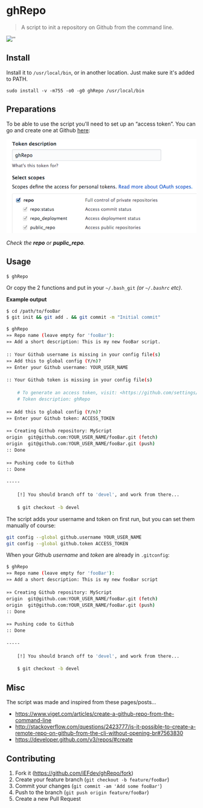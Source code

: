 # ghRepo

> A script to init a repository on Github from the command line.

![''][license]


## Install

Install it to `/usr/local/bin`, or in another location. Just make sure it's added to PATH.

	sudo install -v -m755 -o0 -g0 ghRepo /usr/local/bin


## Preparations
To be able to use the script you'll need to set up an “access token”. You can go and create one at Github [here][token_url]:

![''][ghToken]

_Check the **repo** or **puplic_repo**._


## Usage

	$ ghRepo

Or copy the 2 functions and put in your `~/.bash_git` _(or `~/.bashrc` etc)_.

**Example output**

```bash
$ cd /path/to/fooBar
$ git init && git add . && git commit -m "Initial commit"
```
```bash
$ ghRepo
»» Repo name (leave empty for 'fooBar'):
»» Add a short description: This is my new fooBar script.

:: Your Github username is missing in your config file(s)
»» Add this to global config (Y/n)?
»» Enter your Github username: YOUR_USER_NAME

:: Your Github token is missing in your config file(s)

    # To generate an access token, visit: <https://github.com/settings/tokens>
    # Token description: ghRepo

»» Add this to global config (Y/n)?
»» Enter your Github token: ACCESS_TOKEN

»» Creating Github repository: MyScript
origin	git@github.com:YOUR_USER_NAME/fooBar.git (fetch)
origin	git@github.com:YOUR_USER_NAME/fooBar.git (push)
:: Done

»» Pushing code to Github
:: Done

-----

    [!] You should branch off to 'devel', and work from there...

    $ git checkout -b devel

```


The script adds your username and token on first run, but you can set them manually of course:

```bash
git config --global github.username YOUR_USER_NAME
git config --global github.token ACCESS_TOKEN
```

When your Github _username_ and _token_ are already in `.gitconfig`:

```bash
$ ghRepo
»» Repo name (leave empty for 'fooBar'):
»» Add a short description: This is my new fooBar script

»» Creating Github repository: MyScript
origin	git@github.com:YOUR_USER_NAME/fooBar.git (fetch)
origin	git@github.com:YOUR_USER_NAME/fooBar.git (push)
:: Done

»» Pushing code to Github
:: Done

-----

    [!] You should branch off to 'devel', and work from there...

    $ git checkout -b devel

```


## Misc

The script was made and inspired from these pages/posts...

-	https://www.viget.com/articles/create-a-github-repo-from-the-command-line
-	http://stackoverflow.com/questions/2423777/is-it-possible-to-create-a-remote-repo-on-github-from-the-cli-without-opening-br#7563830
-	https://developer.github.com/v3/repos/#create


## Contributing

1. Fork it (<https://github.com/iEFdev/ghRepo/fork>)
2. Create your feature branch (`git checkout -b feature/fooBar`)
3. Commit your changes (`git commit -am 'Add some fooBar'`)
4. Push to the branch (`git push origin feature/fooBar`)
5. Create a new Pull Request

<!-- Markdown link & img dfn's -->
[license]: https://img.shields.io/badge/License-WTFPL-778899.svg?style=plastic
[token_url]: https://github.com/settings/tokens
[ghToken]: https://raw.githubusercontent.com/iEFdev/ghRepo/master/gh_access_token.png